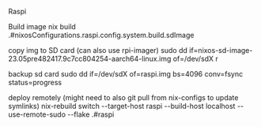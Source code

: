 Raspi

Build image
nix build .#nixosConfigurations.raspi.config.system.build.sdImage

copy img to SD card (can also use rpi-imager)
sudo dd if=nixos-sd-image-23.05pre482417.9c7cc804254-aarch64-linux.img of=/dev/sdX r

backup sd card
sudo dd if=/dev/sdX of=raspi.img bs=4096 conv=fsync status=progress

deploy remotely (might need to also git pull from nix-configs to update symlinks)
nix-rebuild switch --target-host raspi --build-host localhost --use-remote-sudo --flake .#raspi